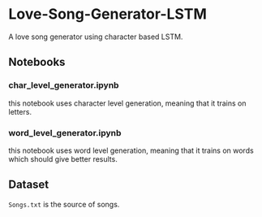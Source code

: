 # Love-Song-Generator-LSTM
A love song generator using character based LSTM.

## Notebooks
### char_level_generator.ipynb
this notebook uses character level generation, meaning that it trains on letters.

### word_level_generator.ipynb
this notebook uses word level generation, meaning that it trains on words which should give better results.

## Dataset
`Songs.txt` is the source of songs.
